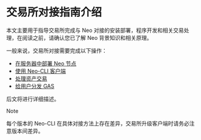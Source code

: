 # 交易所对接指南介绍

本文主要用于指导交易所完成与 Neo 对接的安装部署，程序开发和相关交易处理，在阅读之前，请确认您已了解 Neo 背景知识和相关原理。

一般来说，交易所对接需要完成以下操作：

- [在服务器中部署 Neo 节点](deploynode.md)
- [使用 Neo-CLI 客户端](client.md)
- [处理资产交易](transaction.md)
- [给用户分发 GAS](gas.md)

后文将进行详细描述。

> [!Note]
>
> 每个版本的 Neo-CLI 在具体对接方法上存在差异，交易所升级客户端时请务必注意版本间差异。



